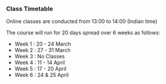 ### Class Timetable

Online classes are conducted from 13:00 to 14:00 (Indian time)

The course will run for 20 days spread over 6 weeks as follows:

- Week 1 : 20 - 24 March
- Week 2 : 27 - 31 March
- Week 3 : No Classes
- Week 4 : 11 - 14 April
- Week 5 : 17 - 20 April
- Week 6 : 24 & 25 April


